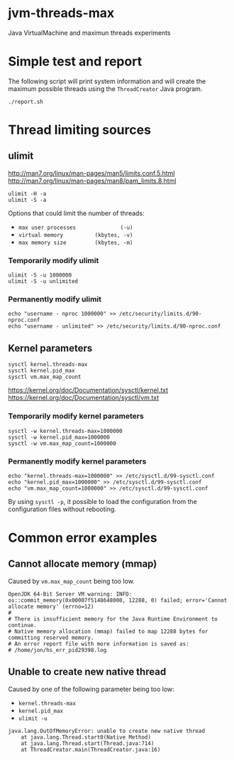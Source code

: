 # jvm-threads-max
Java VirtualMachine and maximun threads experiments

# Simple test and report
The following script will print system information and will create the maximum possible threads using the `ThreadCreator` Java program.
```
./report.sh
```

# Thread limiting sources

## ulimit
http://man7.org/linux/man-pages/man5/limits.conf.5.html
http://man7.org/linux/man-pages/man8/pam_limits.8.html
```
ulimit -H -a
ulimit -S -a
```
Options that could limit the number of threads:
- `max user processes              (-u)`
- `virtual memory          (kbytes, -v)`
- `max memory size         (kbytes, -m)`

### Temporarily modify ulimit
```
ulimit -S -u 1000000
ulimit -S -u unlimited
```

### Permanently modify ulimit
```
echo "username - nproc 1000000" >> /etc/security/limits.d/90-nproc.conf
echo "username - unlimited" >> /etc/security/limits.d/90-nproc.conf 

```

## Kernel parameters

```
sysctl kernel.threads-max
sysctl kernel.pid_max
sysctl vm.max_map_count
```
https://kernel.org/doc/Documentation/sysctl/kernel.txt
https://kernel.org/doc/Documentation/sysctl/vm.txt

### Temporarily modify kernel parameters

```
sysctl -w kernel.threads-max=1000000
sysctl -w kernel.pid_max=1000000
sysctl -w vm.max_map_count=1000000
```


### Permanently modify kernel parameters
```
echo "kernel.threads-max=1000000" >> /etc/sysctl.d/99-sysctl.conf
echo "kernel.pid_max=1000000" >> /etc/sysctl.d/99-sysctl.conf
echo "vm.max_map_count=1000000" >> /etc/sysctl.d/99-sysctl.conf
```
By using `sysctl -p`, it possible to load the configuration from the configuration files without rebooting.

# Common error examples

## Cannot allocate memory (mmap)
Caused by `vm.max_map_count` being too low.
```
OpenJDK 64-Bit Server VM warning: INFO: os::commit_memory(0x00007f5148648000, 12288, 0) failed; error='Cannot allocate memory' (errno=12)
#
# There is insufficient memory for the Java Runtime Environment to continue.
# Native memory allocation (mmap) failed to map 12288 bytes for committing reserved memory.
# An error report file with more information is saved as:
# /home/jon/hs_err_pid29398.log
```

## Unable to create new native thread
Caused by one of the following parameter being too low:
- `kernel.threads-max`
- `kernel.pid_max`
- `ulimit -u`

```
java.lang.OutOfMemoryError: unable to create new native thread
	at java.lang.Thread.start0(Native Method)
	at java.lang.Thread.start(Thread.java:714)
	at ThreadCreator.main(ThreadCreator.java:16)
```
